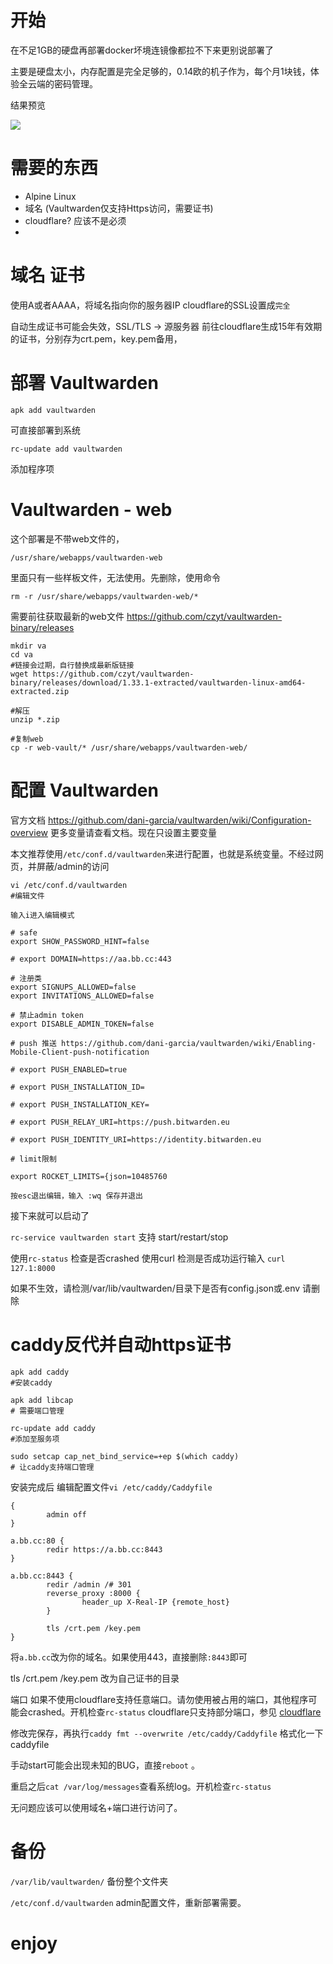 # 开始

在不足1GB的硬盘再部署docker坏境连镜像都拉不下来更别说部署了

主要是硬盘太小，内存配置是完全足够的，0.14欧的机子作为，每个月1块钱，体验全云端的密码管理。

结果预览

<img src="https://cdn.jsdelivr.net/gh/invmy/invmy.github.io/img/blog/1739007188-caddy-Vaultwarden-htop.png">


# 需要的东西
- Alpine Linux
- 域名 (Vaultwarden仅支持Https访问，需要证书)
- cloudflare? 应该不是必须
- 
# 域名 证书

使用A或者AAAA，将域名指向你的服务器IP
cloudflare的SSL设置成`完全`

自动生成证书可能会失效，SSL/TLS -> 源服务器 
前往cloudflare生成15年有效期的证书，分别存为crt.pem，key.pem备用，

# 部署 Vaultwarden

 `apk add vaultwarden` 

可直接部署到系统

`rc-update add vaultwarden`  

添加程序项

#  Vaultwarden - web

这个部署是不带web文件的，

`/usr/share/webapps/vaultwarden-web` 

里面只有一些样板文件，无法使用。先删除，使用命令

`rm -r /usr/share/webapps/vaultwarden-web/*`


需要前往获取最新的web文件
https://github.com/czyt/vaultwarden-binary/releases

```
mkdir va
cd va
#链接会过期，自行替换成最新版链接
wget https://github.com/czyt/vaultwarden-binary/releases/download/1.33.1-extracted/vaultwarden-linux-amd64-extracted.zip

#解压
unzip *.zip

#复制web
cp -r web-vault/* /usr/share/webapps/vaultwarden-web/
```

# 配置 Vaultwarden

官方文档 https://github.com/dani-garcia/vaultwarden/wiki/Configuration-overview
更多变量请查看文档。现在只设置主要变量

本文推荐使用`/etc/conf.d/vaultwarden`来进行配置，也就是系统变量。不经过网页，并屏蔽/admin的访问

```
vi /etc/conf.d/vaultwarden 
#编辑文件

输入i进入编辑模式

# safe
export SHOW_PASSWORD_HINT=false

# export DOMAIN=https://aa.bb.cc:443

# 注册类
export SIGNUPS_ALLOWED=false
export INVITATIONS_ALLOWED=false

# 禁止admin token
export DISABLE_ADMIN_TOKEN=false

# push 推送 https://github.com/dani-garcia/vaultwarden/wiki/Enabling-Mobile-Client-push-notification

# export PUSH_ENABLED=true

# export PUSH_INSTALLATION_ID=

# export PUSH_INSTALLATION_KEY=

# export PUSH_RELAY_URI=https://push.bitwarden.eu

# export PUSH_IDENTITY_URI=https://identity.bitwarden.eu

# limit限制

export ROCKET_LIMITS={json=10485760

按esc退出编辑，输入 :wq 保存并退出
```

接下来就可以启动了

`rc-service vaultwarden start`  支持 start/restart/stop

使用`rc-status` 检查是否crashed
使用curl 检测是否成功运行输入 `curl 127.1:8000`

如果不生效，请检测/var/lib/vaultwarden/目录下是否有config.json或.env 请删除


# caddy反代并自动https证书

```
apk add caddy
#安装caddy

apk add libcap
# 需要端口管理

rc-update add caddy
#添加至服务项

sudo setcap cap_net_bind_service=+ep $(which caddy)
# 让caddy支持端口管理
```

安装完成后 编辑配置文件`vi /etc/caddy/Caddyfile`

```
{
        admin off
}

a.bb.cc:80 {
        redir https://a.bb.cc:8443
}

a.bb.cc:8443 {
        redir /admin /# 301
        reverse_proxy :8000 {
                header_up X-Real-IP {remote_host}
        }

        tls /crt.pem /key.pem
}
```

将`a.bb.cc`改为你的域名。如果使用443，直接删除`:8443`即可

tls /crt.pem /key.pem 改为自己证书的目录

端口 如果不使用cloudflare支持任意端口。请勿使用被占用的端口，其他程序可能会crashed。开机检查`rc-status`
cloudflare只支持部分端口，参见 [cloudflare](https://developers.cloudflare.com/fundamentals/reference/network-ports/)

修改完保存，再执行`caddy fmt --overwrite /etc/caddy/Caddyfile` 格式化一下caddyfile


手动start可能会出现未知的BUG，直接`reboot` 。

重启之后`cat /var/log/messages`查看系统log。开机检查`rc-status`

无问题应该可以使用域名+端口进行访问了。


# 备份 

`/var/lib/vaultwarden/` 备份整个文件夹 

`/etc/conf.d/vaultwarden` admin配置文件，重新部署需要。

# enjoy